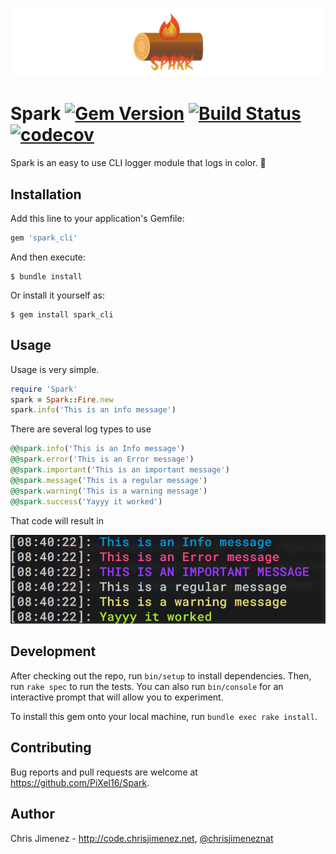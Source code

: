 ![Spark banner](/web/spark_banner.png)
# Spark [![Gem Version](https://badge.fury.io/rb/spark_cli.svg)](https://badge.fury.io/rb/spark_cli) [![Build Status](https://travis-ci.org/PiXeL16/Spark.svg?branch=master)](https://travis-ci.org/PiXeL16/Spark) [![codecov](https://codecov.io/gh/PiXeL16/Spark/branch/master/graph/badge.svg)](https://codecov.io/gh/PiXeL16/Spark)

Spark is an easy to use CLI logger module that logs in color. 🎉

## Installation

Add this line to your application's Gemfile:

```ruby
gem 'spark_cli'
```

And then execute:

    $ bundle install

Or install it yourself as:

    $ gem install spark_cli

## Usage

Usage is very simple.
```ruby
require 'Spark'
spark = Spark::Fire.new
spark.info('This is an info message')
```
There are several log types to use
```ruby
@@spark.info('This is an Info message')
@@spark.error('This is an Error message')
@@spark.important('This is an important message')
@@spark.message('This is a regular message')
@@spark.warning('This is a warning message')
@@spark.success('Yayyy it worked')
```
That code will result in

![Spark screenshot](/web/spark_shot.png)

## Development

After checking out the repo, run `bin/setup` to install dependencies. Then, run `rake spec` to run the tests. You can also run `bin/console` for an interactive prompt that will allow you to experiment.

To install this gem onto your local machine, run `bundle exec rake install`.

## Contributing

Bug reports and pull requests are welcome at https://github.com/PiXel16/Spark.

## Author
Chris Jimenez - http://code.chrisjimenez.net, [@chrisjimeneznat](http://twitter.com/chrisjimeneznat)


